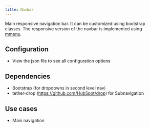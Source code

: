 ```yaml
---
title: Navbar
---
```


Main responsive navigation bar. It can be customized using bootstrap classes. The responsive version of the navbar is 
implemented using [mmenu](http://mmenu.frebsite.nl/).

## Configuration
- View the json file to see all configuration options

## Dependencies

- Bootstrap (for dropdowns in second level nav) 
- tether-drop (https://github.com/HubSpot/drop) for Subnavigation

## Use cases
- Main navigation



